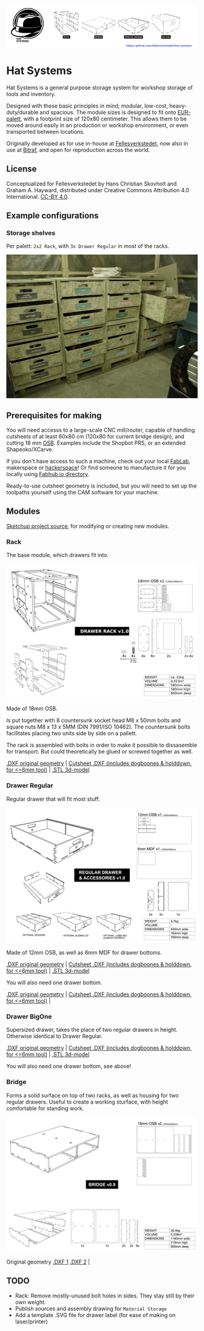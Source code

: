 ![Modules overview](Hat_Systems_modules.png)

# Hat Systems
Hat Systems is a general purpose storage system for workshop storage of tools and inventory.

Designed with these basic principles in mind; modular, low-cost, heavy-duty/durable and spacious. The module sizes is designed to fit onto [EUR-palett](https://en.wikipedia.org/wiki/EUR-pallet), with a footprint size of 120x80 centimeter. This allows them to be moved around easily in an production or workshop environment, or even transported between locations.

Originally developed as for use in-house at [Fellesverkstedet](http://fellesverkstedet.no), now also in use at [Bitraf](http://bitraf.no), and open for reproduction across the world.

## License

Conceptualized for Fellesverkstedet by Hans Christian Skovholt and Graham A. Hayward, distributed under Creative Commons Attribution 4.0 International. [CC-BY 4.0](http://creativecommons.org/licenses/by/4.0/).

## Example configurations

### Storage shelves

Per palett: `2x2 Rack`, with  `3x Drawer Regular` in most of the racks.

![Storage shelves at Fellesverkstedet](./images/storage-shelves.jpg)

## Prerequisites for making
You will need accesss to a large-scale CNC mill/router, capable of handling cutsheets of at least 60x80 cm (120x80 for current bridge design),
and cutting 18 mm [OSB](https://en.wikipedia.org/wiki/Oriented_strand_board).
Examples include the Shopbot PRS, or an extended Shapeoko/XCarve.

If you don't have access to such a machine, check out your local [FabLab](https://www.fablabs.io/map), makerspace or [hackerspace](https://wiki.hackerspaces.org/List_of_Hacker_Spaces)! Or find someone to manufacture it for you locally using [Fabhub.io directory](https://www.fabhub.io/directory).

Ready-to-use cutsheet geometry is included, but you will need to set up the toolpaths yourself using the CAM software for your machine.

## Modules

[Sketchup project source](./Hat_Systems_assembled.skp), for modifying or creating new modules.

### Rack

The base module, which drawers fit into.

![Rack assembly drawing](./Rack/RACK_v1.0_assembly.png)

Made of 18mm OSB.

Is put together with 8 countersunk socket head M8 x 50mm bolts and square nuts M8 x 13 x 5MM (DIN 7991/ISO 10462).
The countersunk bolts facilitates placing two units side by side on a pallett.

The rack is assembled with bolts in order to make it possible to dissasemble for transport. But could theoretically be glued or screwed together as well.

[.DXF original geometry](./Rack/RACK_full_sheet_v1.0_no_dogbones_no_hdd.dxf) | 
[Cutsheet .DXF (includes dogboones & holddown, for <=6mm tool)](./Rack/RACK_full_sheet_v1.0_6mm_dogbones.dxf) | 
[.STL 3d-model](./Rack.stl)

### Drawer Regular

Regular drawer that will fit most stuff.

![Drawer Regular assembly drawing](./Regular_drawer/REGULAR_DRAWER_v1.0_assembly.png)

Made of 12mm OSB, as well as 6mm MDF for drawer bottoms.

[.DXF original geometry](./Regular_drawer/DRAWERS_REGULAR_full_sheet_v1.0_no_dogbones_no_hdd.dxf) | 
[Cutsheet .DXF (includes dogboones & holddown, for <=6mm tool)](./Regular_drawer/DRAWERS_REGULAR_full_sheet_v1.0_6mm_dogbones.dxf) | 
[.STL 3d-model](./Drawer_regular.stl)

You will also need one drawer bottom.

[.DXF original geometry](./Drawer_bottom/DRAWER_BOTTOM_full_sheet_v1.0_no_dogbones_no_hdd.dxf) | 
[Cutsheet .DXF (includes dogboones & holddown, for <=6mm tool)](./Drawer_bottom/DRAWER_BOTTOM_full_sheet_v1.0_6mm_dogbones.dxf) | 


### Drawer BigOne

Supersized drawer, takes the place of two regular drawers in height. Otherwise identical to Drawer Regular.

[.DXF original geometry](./Big_One_drawer/BIG_ONE_Drawer_no_dogbones.dxf) | 
[Cutsheet .DXF (includes dogboones & holddown, for <=6mm tool)](./Big_One_drawer/BIG_ONE_Drawer_6mm_dogbones.dxf) | 
[.STL 3d-model](./Drawer_big_one.stl)

You will also need one drawer bottom, see above!

### Bridge

Forms a solid surface on top of two racks, as well as housing for two regular drawers.
Useful to create a working sturface, with height comfortable for standing work.

![Bridge assembly drawing](./Bridge/BRIDGE_v0.9_assembly.png)

Original geometry [.DXF 1](./Big_One_drawer/Bridge/BRIDGE_v0.9_no_dogbones_1of2.dxf) [.DXF 2](./Big_One_drawer/Bridge/BRIDGE_v0.9_no_dogbones_2of2.dxf) | 


## TODO

* Rack: Remove mostly-unused bolt holes in sides. They stay still by their own weight.
* Publish sources and assembly drawing for `Material Storage`
* Add a template .SVG file for drawer label (for ease of making on laser/printer)

